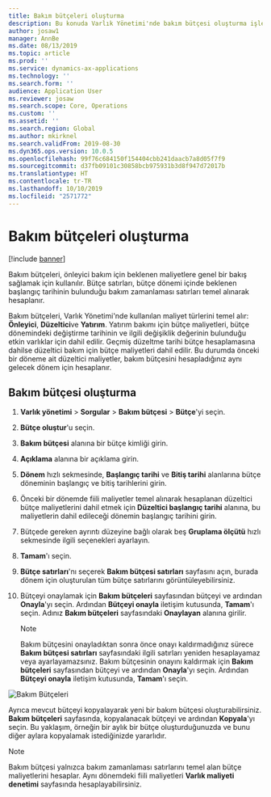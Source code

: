 ```yaml
---
title: Bakım bütçeleri oluşturma
description: Bu konuda Varlık Yönetimi'nde bakım bütçesi oluşturma işlemi açıklanmaktadır.
author: josaw1
manager: AnnBe
ms.date: 08/13/2019
ms.topic: article
ms.prod: ''
ms.service: dynamics-ax-applications
ms.technology: ''
ms.search.form: ''
audience: Application User
ms.reviewer: josaw
ms.search.scope: Core, Operations
ms.custom: ''
ms.assetid: ''
ms.search.region: Global
ms.author: mkirknel
ms.search.validFrom: 2019-08-30
ms.dyn365.ops.version: 10.0.5
ms.openlocfilehash: 99f76c684150f154404cbb241daacb7a8d05f7f9
ms.sourcegitcommit: d37fb09101c30858bcb975931b3d8f947d72017b
ms.translationtype: HT
ms.contentlocale: tr-TR
ms.lasthandoff: 10/10/2019
ms.locfileid: "2571772"
---
```

# <a name="create-maintenance-budgets"></a>Bakım bütçeleri oluşturma

[!include [banner](../../includes/banner.md)]

 



Bakım bütçeleri, önleyici bakım için beklenen maliyetlere genel bir bakış sağlamak için kullanılır. Bütçe satırları, bütçe dönemi içinde beklenen başlangıç tarihinin bulunduğu bakım zamanlaması satırları temel alınarak hesaplanır.

Bakım bütçeleri, Varlık Yönetimi'nde kullanılan maliyet türlerini temel alır: **Önleyici**, **Düzeltici**ve **Yatırım**. Yatırım bakımı için bütçe maliyetleri, bütçe dönemindeki değiştirme tarihinin ve ilgili değişiklik değerinin bulunduğu etkin varlıklar için dahil edilir. Geçmiş düzeltme tarihi bütçe hesaplamasına dahilse düzeltici bakım için bütçe maliyetleri dahil edilir. Bu durumda önceki bir döneme ait düzeltici maliyetler, bakım bütçesini hesapladığınız aynı gelecek dönem için hesaplanır.

## <a name="create-a-maintenance-budget"></a>Bakım bütçesi oluşturma

1. **Varlık yönetimi** \> **Sorgular** \> **Bakım bütçesi** \> **Bütçe**'yi seçin.
2. **Bütçe oluştur**'u seçin.
3. **Bakım bütçesi** alanına bir bütçe kimliği girin.
4. **Açıklama** alanına bir açıklama girin.
4. **Dönem** hızlı sekmesinde, **Başlangıç tarihi** ve **Bitiş tarihi** alanlarına bütçe döneminin başlangıç ve bitiş tarihlerini girin.
5. Önceki bir dönemde fiili maliyetler temel alınarak hesaplanan düzeltici bütçe maliyetlerini dahil etmek için **Düzeltici başlangıç tarihi** alanına, bu maliyetlerin dahil edileceği dönemin başlangıç tarihini girin.
6. Bütçede gereken ayrıntı düzeyine bağlı olarak beş **Gruplama ölçütü** hızlı sekmesinde ilgili seçenekleri ayarlayın.
7. **Tamam**'ı seçin.
8. **Bütçe satırları**'nı seçerek **Bakım bütçesi satırları** sayfasını açın, burada dönem için oluşturulan tüm bütçe satırlarını görüntüleyebilirsiniz.
9. Bütçeyi onaylamak için **Bakım bütçeleri** sayfasından bütçeyi ve ardından **Onayla**'yı seçin. Ardından **Bütçeyi onayla** iletişim kutusunda, **Tamam**'ı seçin. Adınız **Bakım bütçeleri** sayfasındaki **Onaylayan** alanına girilir.

    > [!NOTE]
    > Bakım bütçesini onayladıktan sonra önce onayı kaldırmadığınız sürece **Bakım bütçesi satırları** sayfasındaki ilgili satırları yeniden hesaplayamaz veya ayarlayamazsınız. Bakım bütçesinin onayını kaldırmak için **Bakım bütçeleri** sayfasından bütçeyi ve ardından **Onayla**'yı seçin. Ardından **Bütçeyi onayla** iletişim kutusunda, **Tamam**'ı seçin.

![Bakım Bütçeleri](media/01-maintenance-budgets.png)

Ayrıca mevcut bütçeyi kopyalayarak yeni bir bakım bütçesi oluşturabilirsiniz. **Bakım bütçeleri** sayfasında, kopyalanacak bütçeyi ve ardından **Kopyala**'yı seçin. Bu yaklaşım, örneğin bir aylık bir bütçe oluşturduğunuzda ve bunu diğer aylara kopyalamak istediğinizde yararlıdır.

> [!NOTE]
> Bakım bütçesi yalnızca bakım zamanlaması satırlarını temel alan bütçe maliyetlerini hesaplar. Aynı dönemdeki fiili maliyetleri **Varlık maliyeti denetimi** sayfasında hesaplayabilirsiniz. 
